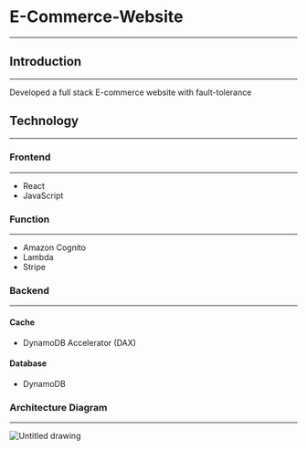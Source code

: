 # E-Commerce-Website
---
## Introduction
---
Developed a full stack E-commerce website with fault-tolerance
## Technology
---
### Frontend
---
- React
- JavaScript
### Function
---
- Amazon Cognito
- Lambda
- Stripe
### Backend
---
#### Cache
- DynamoDB Accelerator (DAX)
#### Database
- DynamoDB
### Architecture Diagram
---
![Untitled drawing](https://user-images.githubusercontent.com/91507316/202378492-7dec5b0f-1965-4a68-92e2-b882a42dfc91.png)
